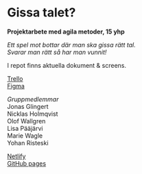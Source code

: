 # Gissa talet?

**Projektarbete med agila metoder, 15 yhp**

*Ett spel mot bottar där man ska gissa rätt tal.*  
*Svarar man rätt så har man vunnit!*

I repot finns aktuella dokument & screens.

[Trello](https://trello.com/b/J0bT5ZYt/quiz)  
[Figma](https://www.figma.com/file/MnzbqKDGMdVWdtIWcOLtRd/Untitled)

*Gruppmedlemmar*  
Jonas Glingert  
Nicklas Holmqvist  
Olof Wallgren  
Lisa Pääjärvi  
Marie Wagle  
Yohan Risteski  

[Netlify](https://quiz-gissa-talet.netlify.app/)  
[GitHub pages](https://nicklas-holmqvist.github.io/scrum-quiz/)
